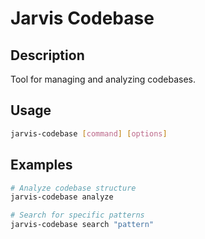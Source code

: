 # Jarvis Codebase

## Description
Tool for managing and analyzing codebases.

## Usage
```bash
jarvis-codebase [command] [options]
```

## Examples
```bash
# Analyze codebase structure
jarvis-codebase analyze

# Search for specific patterns
jarvis-codebase search "pattern"
```
